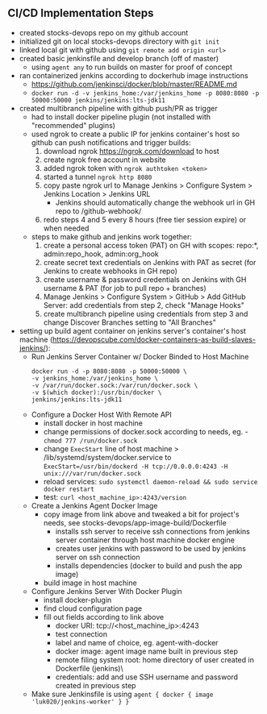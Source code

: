## CI/CD Implementation Steps
- created stocks-devops repo on my github account
- initialized git on local stocks-devops directory with `git init`
- linked local git with github using `git remote add origin <url>`
- created basic jenkinsfile and develop branch (off of master)
    - using `agent any` to run builds on master for proof of concept
- ran containerized jenkins according to dockerhub image instructions
    - https://github.com/jenkinsci/docker/blob/master/README.md
    - `docker run -d -v jenkins_home:/var/jenkins_home -p 8080:8080 -p 50000:50000 jenkins/jenkins:lts-jdk11`
- created multibranch pipeline with github push/PR as trigger
    - had to install docker pipeline plugin (not installed with "recommended" plugins)
    - used ngrok to create a public IP for jenkins container's host so github can push notifications and trigger builds:
        1. download ngrok https://ngrok.com/download to host
        2. create ngrok free account in website
        3. added ngrok token with `ngrok authtoken <token>`
        4. started a tunnel `ngrok http 8080`
        5. copy paste ngrok url to Manage Jenkins > Configure System > Jenkins Location > Jenkins URL
            - Jenkins should automatically change the webhook url in GH repo to <ngrok url>/github-webhook/
        6. redo steps 4 and 5 every 8 hours (free tier session expire) or when needed
    - steps to make github and jenkins work together:
        1. create a personal access token (PAT) on GH with scopes: repo:*, admin:repo_hook, admin:org_hook
        2. create secret text credentials on Jenkins with PAT as secret (for Jenkins to create webhooks in GH repo)
        3. create username & password credentials on Jenkins with GH username & PAT (for job to pull repo + branches)
        4. Manage Jenkins > Configure System > GitHub > Add GitHub Server: add credentials from step 2, check "Manage Hooks"
        5. create multibranch pipeline using credentials from step 3 and change Discover Branches setting to "All Branches"
- setting up build agent container on jenkins server's container's host machine (https://devopscube.com/docker-containers-as-build-slaves-jenkins/):
    - Run Jenkins Server Container w/ Docker Binded to Host Machine
        ```
        docker run -d -p 8080:8080 -p 50000:50000 \
        -v jenkins_home:/var/jenkins_home \
        -v /var/run/docker.sock:/var/run/docker.sock \
        -v $(which docker):/usr/bin/docker \
        jenkins/jenkins:lts-jdk11
        ```
    - Configure a Docker Host With Remote API
        - install docker in host machine
        - change permissions of docker.sock according to needs, eg. - `chmod 777 /run/docker.sock`
        - change `ExecStart` line of host machine > /lib/systemd/system/docker.service to `ExecStart=/usr/bin/dockerd -H tcp://0.0.0.0:4243 -H unix:///var/run/docker.sock`
        - reload services: `sudo systemctl daemon-reload && sudo service docker restart`
        - test: `curl <host_machine_ip>:4243/version`
    - Create a Jenkins Agent Docker Image
        - copy image from link above and tweaked a bit for project's needs, see stocks-devops/app-image-build/Dockerfile
            - installs ssh server to receive ssh connections from jenkins server container through host machine docker engine
            - creates user jenkins with password to be used by jenkins server on ssh connection
            - installs dependencies (docker to build and push the app image)
        - build image in host machine
    - Configure Jenkins Server With Docker Plugin
        - install docker-plugin
        - find cloud configuration page
        - fill out fields according to link above
            - docker URI: tcp://<host_machine_ip>:4243
            - test connection
            - label and name of choice, eg. agent-with-docker
            - docker image: agent image name built in previous step
            - remote filing system root: home directory of user created in Dockerfile (jenkins)\
            - credentials: add and use SSH username and password created in previous step
    - Make sure Jenkinsfile is using `agent { docker { image 'luk020/jenkins-worker' } }`